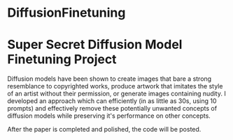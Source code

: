 # DiffusionFinetuning
# Super Secret Diffusion Model Finetuning Project


Diffusion models have been shown to create images that bare a strong resemblance to copyrighted works, produce artwork that imitates the style of an artist without their permission, or generate images containing nudity. I  developed an approach which can efficiently (in as little as 30s, using 10 prompts) and effectively remove these potentially unwanted concepts of  diffusion models while preserving it's performance on other concepts. 

After the paper is completed and polished, the code will be posted.
